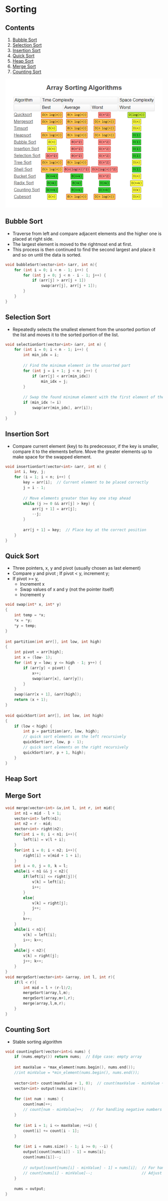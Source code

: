 # Sorting
## Contents
1. [Bubble Sort](#bubble-sort)
2. [Selection Sort](#selection-sort)
3. [Insertion Sort](#insertion-sort)
4. [Quick Sort](#quick-sort)
5. [Heap Sort](#heap-sort)
6. [Merge Sort](#merge-sort)
7. [Counting Sort](#counting-sort)

![Time Complexity](/images/sorting.png)

        
## Bubble Sort

- Traverse from left and compare adjacent elements and the higher one is placed at right side. 
- The largest element is moved to the rightmost end at first. 
- This process is then continued to find the second largest and place it and so on until the data is sorted.
```c++
void bubbleSort(vector<int> &arr, int n){
    for (int i = 0; i < n - 1; i++) {  
        for (int j = 0; j < n - i - 1; j++) {  
            if (arr[j] > arr[j + 1])  
                swap(arr[j], arr[j + 1]);  
        }
    }
}
```
## Selection Sort

- Repeatedly selects the smallest element from the unsorted portion of the list and moves it to the sorted portion of the list. 
```c++
void selectionSort(vector<int> &arr, int n) {
    for (int i = 0; i < n - 1; i++) {
        int min_idx = i; 
        
        // Find the minimum element in the unsorted part
        for (int j = i + 1; j < n; j++) {
            if (arr[j] < arr[min_idx]) 
                min_idx = j;
        }

        // Swap the found minimum element with the first element of the unsorted part
        if (min_idx != i)
            swap(arr[min_idx], arr[i]);
    }
}
```
## Insertion Sort
- Compare current element (key) to its predecessor, if the key is smaller, compare it to the elements before. Move the greater elements up to make space for the swapped element.
```c++
void insertionSort(vector<int> &arr, int n) {
    int i, key, j;
    for (i = 1; i < n; i++) {
        key = arr[i];  // Current element to be placed correctly
        j = i - 1;

        // Move elements greater than key one step ahead
        while (j >= 0 && arr[j] > key) {
            arr[j + 1] = arr[j];
            --j;
        }
        
        arr[j + 1] = key;  // Place key at the correct position
    }
}
```
## Quick Sort
- Three pointers, x, y and pivot (usually chosen as last element)
- Compare y and pivot ; If pivot < y, increment y;
- If pivot >= y, 
  - Increment x
  - Swap values of x and y (not the pointer itself)
  - Increment y

```c++
void swap(int* x, int* y)
{
	int temp = *x;
	*x = *y;
	*y = temp;
}

int partition(int arr[], int low, int high)
{
	int pivot = arr[high]; 
	int x = (low- 1); 
	for (int y = low; y <= high - 1; y++) {
		if (arr[y] < pivot) {
			x++; 
			swap(&arr[x], &arr[y]);
		}
	}
	swap(&arr[x + 1], &arr[high]);
	return (x + 1);
}

void quickSort(int arr[], int low, int high)
{
	if (low < high) {		
		int p = partition(arr, low, high);
        // quick sort elements on the left recursively
		quickSort(arr, low, p - 1);
		// quick sort elements on the right recursively
		quickSort(arr, p + 1, high);
	}
}
```
## Heap Sort


## Merge Sort

```c++
void merge(vector<int> &v,int l, int r, int mid){
    int n1 = mid - l + 1;
    vector<int> left(n1);
    int n2 = r - mid;
    vector<int> right(n2);
    for(int i = 0; i < n1; i++){
        left[i] = v[l + i];
    }
    for(int i = 0; i < n2; i++){
        right[i] = v[mid + 1 + i];
    } 
    int i = 0, j = 0, k = l;
    while(i < n1 && j < n2){
        if(left[i] <= right[j]){
            v[k] = left[i];
            i++;
        }
        else{
            v[k] = right[j];
            j++;
        }
        k++;
    }
    while(i < n1){
        v[k] = left[i];
        i++; k++;
    }
    while(j < n2){
        v[k] = right[j];
        j++; k++;
    }
}
void mergeSort(vector<int> &array, int l, int r){
    if(l < r){
        int mid = l + (r-l)/2;
        mergeSort(array,l,m);
        mergeSort(array,m+1,r);
        merge(array,l,m,r);
    }
}
```

## Counting Sort
- Stable sorting algorithm
```c++
void countingSort(vector<int>& nums) {
    if (nums.empty()) return nums;  // Edge case: empty array

    int maxValue = *max_element(nums.begin(), nums.end());
    //int minValue = *min_element(nums.begin(), nums.end());

    vector<int> count(maxValue + 1, 0);  // count(maxValue - minValue + 1, 0);
    vector<int> output(nums.size());     

    for (int num : nums) {
        count[num]++;  
        // count[num - minValue]++;   // For handling negative numbers
    }

    for (int i = 1; i <= maxValue; ++i) {
        count[i] += count[i - 1];
    }

    for (int i = nums.size() - 1; i >= 0; --i) {
        output[count[nums[i]] - 1] = nums[i];  
        count[nums[i]]--;                      

        // output[count[nums[i] - minValue] - 1] = nums[i];  // For handling negative numbers
        // count[nums[i] - minValue]--;                      // Adjust count
    }

    nums = output;
}
```




